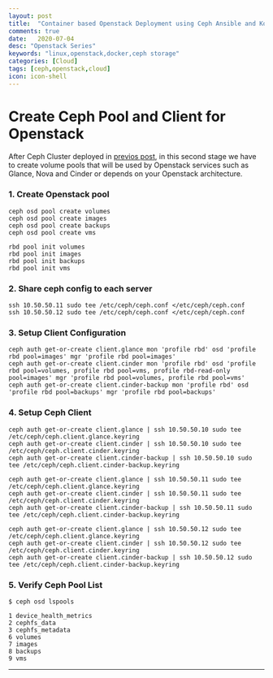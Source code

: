 ```yaml
---
layout: post
title:  "Container based Openstack Deployment using Ceph Ansible and Kolla Ansible 2"
comments: true
date:   2020-07-04
desc: "Openstack Series"
keywords: "linux,openstack,docker,ceph storage"
categories: [Cloud]
tags: [ceph,openstack,cloud]
icon: icon-shell
---
```

# Create Ceph Pool and Client for Openstack

After Ceph Cluster deployed in [previos post](https://rahmatawe.com/cloud/2020/07/03/Containerized-Openstack-Infrastructure-1.html), in this second stage we have to create volume pools that will be used by Openstack services such as Glance, Nova and Cinder or depends on your Openstack architecture.

### 1. Create Openstack pool
```
ceph osd pool create volumes
ceph osd pool create images
ceph osd pool create backups
ceph osd pool create vms

rbd pool init volumes
rbd pool init images
rbd pool init backups
rbd pool init vms
```

### 2. Share ceph config to each server
```
ssh 10.50.50.11 sudo tee /etc/ceph/ceph.conf </etc/ceph/ceph.conf
ssh 10.50.50.12 sudo tee /etc/ceph/ceph.conf </etc/ceph/ceph.conf
```

### 3. Setup Client Configuration
```
ceph auth get-or-create client.glance mon 'profile rbd' osd 'profile rbd pool=images' mgr 'profile rbd pool=images'
ceph auth get-or-create client.cinder mon 'profile rbd' osd 'profile rbd pool=volumes, profile rbd pool=vms, profile rbd-read-only pool=images' mgr 'profile rbd pool=volumes, profile rbd pool=vms'
ceph auth get-or-create client.cinder-backup mon 'profile rbd' osd 'profile rbd pool=backups' mgr 'profile rbd pool=backups'
```

### 4. Setup Ceph Client
```
ceph auth get-or-create client.glance | ssh 10.50.50.10 sudo tee /etc/ceph/ceph.client.glance.keyring
ceph auth get-or-create client.cinder | ssh 10.50.50.10 sudo tee /etc/ceph/ceph.client.cinder.keyring
ceph auth get-or-create client.cinder-backup | ssh 10.50.50.10 sudo tee /etc/ceph/ceph.client.cinder-backup.keyring

ceph auth get-or-create client.glance | ssh 10.50.50.11 sudo tee /etc/ceph/ceph.client.glance.keyring
ceph auth get-or-create client.cinder | ssh 10.50.50.11 sudo tee /etc/ceph/ceph.client.cinder.keyring
ceph auth get-or-create client.cinder-backup | ssh 10.50.50.11 sudo tee /etc/ceph/ceph.client.cinder-backup.keyring

ceph auth get-or-create client.glance | ssh 10.50.50.12 sudo tee /etc/ceph/ceph.client.glance.keyring
ceph auth get-or-create client.cinder | ssh 10.50.50.12 sudo tee /etc/ceph/ceph.client.cinder.keyring
ceph auth get-or-create client.cinder-backup | ssh 10.50.50.12 sudo tee /etc/ceph/ceph.client.cinder-backup.keyring
```

### 5. Verify Ceph Pool List
```
$ ceph osd lspools

1 device_health_metrics
2 cephfs_data
3 cephfs_metadata
6 volumes
7 images
8 backups
9 vms

```
---
